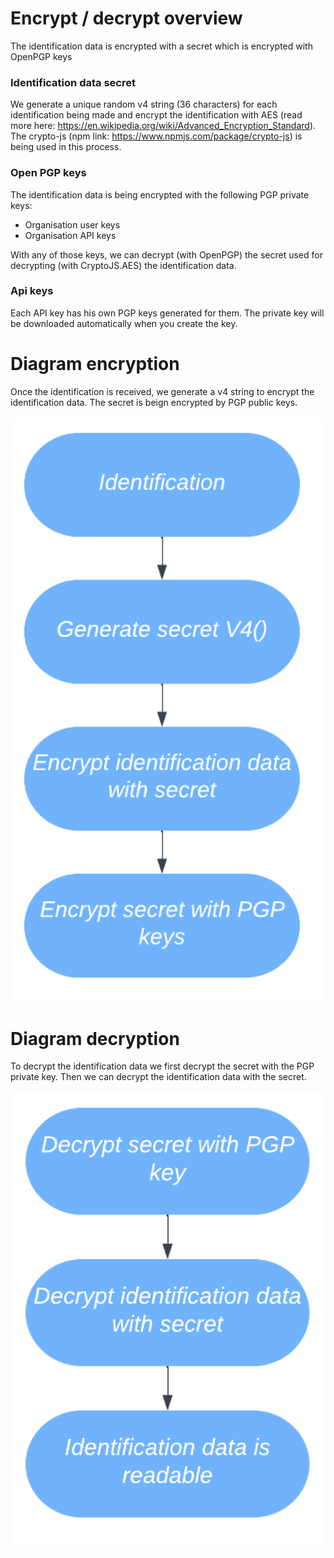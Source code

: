 # Encrypt / decrypt overview
The identification data is encrypted with a secret which is encrypted with OpenPGP keys

### Identification data secret
We generate a unique random v4 string (36 characters) for each identification being made and encrypt the identification with AES (read more here: https://en.wikipedia.org/wiki/Advanced_Encryption_Standard). The crypto-js (npm link: https://www.npmjs.com/package/crypto-js) is being used in this process.

### Open PGP keys
The identification data is being encrypted with the following PGP private keys:
* Organisation user keys
* Organisation API keys

With any of those keys, we can decrypt (with OpenPGP) the secret used for decrypting (with CryptoJS.AES) the identification data.

### Api keys
Each API key has his own PGP keys generated for them. The private key will be downloaded automatically when you create the key.

# Diagram encryption
Once the identification is received, we generate a v4 string to encrypt the identification data. The secret is beign encrypted by PGP public keys.

<div class="small-image">
    <img src="../media/encryption.png" alt="encryption">
</div>

# Diagram decryption
To decrypt the identification data we first decrypt the secret with the PGP private key. Then we can decrypt the identification data with the secret.

<div class="small-image">
    <img src="/media/decryption.png" alt="decryption">
</div>
